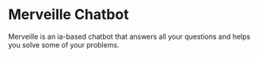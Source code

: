 # Merveille Chatbot

Merveille is an ia-based chatbot that answers all your questions and helps you solve some of your problems.
